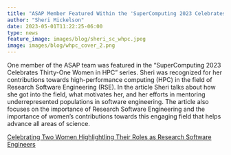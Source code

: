 ```yaml
---
title: "ASAP Member Featured Within the 'SuperComputing 2023 Celebrates Thirty-One Women in HPC' Series"
author: "Sheri Mickelson"
date: 2023-05-01T11:22:25-06:00
type: news
feature_image: images/blog/sheri_sc_whpc.jpeg
image: images/blog/whpc_cover_2.png
---
```


One member of the ASAP team was featured in the “SuperComputing 2023 Celebrates Thirty-One Women in HPC” series. Sheri was recognized for her contributions towards high-performance computing (HPC) in the field of Research Software Engineering (RSE). In the article Sheri talks about how she got into the field, what motivates her, and her efforts in mentoring underrepresented populations in software engineering. The article also focuses on the importance of Research Software Engineering and the importance of women’s contributions towards this engaging field that helps advance all areas of science.
 
[Celebrating Two Women Highlightling Their Roles as Research Software Engineers](https://sc23.supercomputing.org/2023/03/celebrate-two-women-highlighting-their-roles-as-research-software-engineers/)

